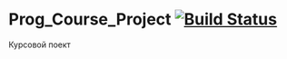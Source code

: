# Prog_Course_Project [![Build Status](https://travis-ci.org/evg-kazartseff/Prog_Course_Project.svg?branch=master)](https://travis-ci.org/evg-kazartseff/Prog_Course_Project)
Курсовой поект 
